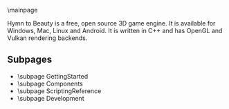 \mainpage

Hymn to Beauty is a free, open source 3D game engine. It is available for Windows, Mac, Linux and Android. It is written in C++ and has OpenGL and Vulkan rendering backends.

## Subpages
 - \subpage GettingStarted
 - \subpage Components
 - \subpage ScriptingReference
 - \subpage Development